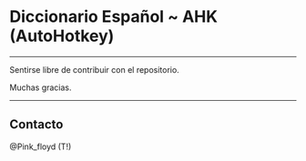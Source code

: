 Diccionario Español ~ AHK (AutoHotkey)
=============
--------------------------------------------------

Sentirse libre de contribuir con el repositorio.

Muchas gracias.

--------------------------------------------------

Contacto
-------
@Pink_floyd (T!)
